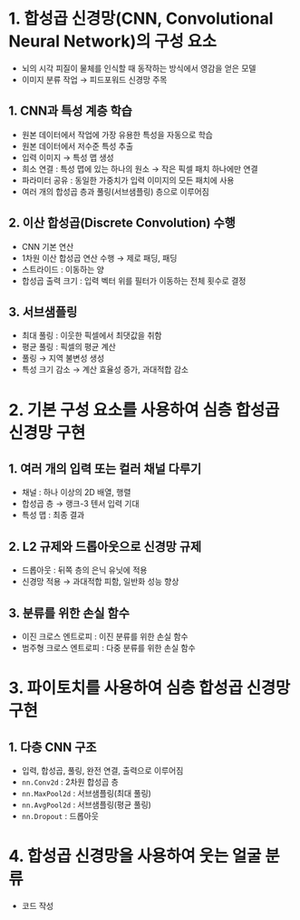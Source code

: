 # 1. 합성곱 신경망(CNN, Convolutional Neural Network)의 구성 요소

- 뇌의 시각 피질이 물체를 인식할 때 동작하는 방식에서 영감을 얻은 모델
- 이미지 분류 작업 → 피드포워드 신경망 주목

## 1. CNN과 특성 계층 학습

- 원본 데이터에서 작업에 가장 유용한 특성을 자동으로 학습
- 원본 데이터에서 저수준 특성 추출
- 입력 이미지 → 특성 맵 생성
- 희소 연결 : 특성 맵에 있는 하나의 원소 → 작은 픽셀 패치 하나에만 연결
- 파라미터 공유 : 동일한 가중치가 입력 이미지의 모든 패치에 사용
- 여러 개의 합성곱 층과 풀링(서브샘플링) 층으로 이루어짐

## 2. 이산 합성곱(Discrete Convolution) 수행

- CNN 기본 연산
- 1차원 이산 합성곱 연산 수행 → 제로 패딩, 패딩
- 스트라이드 : 이동하는 양
- 합성곱 출력 크기 : 입력 벡터 위를 필터가 이동하는 전체 횟수로 결정

## 3. 서브샘플링

- 최대 풀링 : 이웃한 픽셀에서 최댓값을 취함
- 평균 풀링 : 픽셀의 평균 계산
- 풀링 → 지역 불변성 생성
- 특성 크기 감소 → 계산 효율성 증가, 과대적합 감소

# 2. 기본 구성 요소를 사용하여 심층 합성곱 신경망 구현

## 1. 여러 개의 입력 또는 컬러 채널 다루기

- 채널 : 하나 이상의 2D 배열, 행렬
- 합성곱 층 → 랭크-3 텐서 입력 기대
- 특성 맵 : 최종 결과

## 2. L2 규제와 드롭아웃으로 신경망 규제

- 드롭아웃 : 뒤쪽 층의 은닉 유닛에 적용
- 신경망 적용 → 과대적합 피함, 일반화 성능 향상

## 3. 분류를 위한 손실 함수

- 이진 크로스 엔트로피 : 이진 분류를 위한 손실 함수
- 범주형 크로스 엔트로피 : 다중 분류를 위한 손실 함수

# 3. 파이토치를 사용하여 심층 합성곱 신경망 구현

## 1. 다층 CNN 구조

- 입력, 합성곱, 풀링, 완전 연결, 출력으로 이루어짐
- `nn.Conv2d` : 2차원 합성곱 층
- `nn.MaxPool2d` : 서브샘플링(최대 풀링)
- `nn.AvgPool2d` : 서브샘플링(평균 풀링)
- `nn.Dropout` : 드롭아웃

# 4. 합성곱 신경망을 사용하여 웃는 얼굴 분류

- 코드 작성